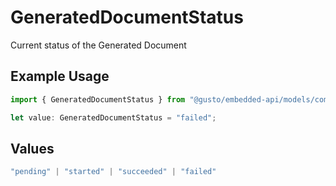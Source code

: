 # GeneratedDocumentStatus

Current status of the Generated Document

## Example Usage

```typescript
import { GeneratedDocumentStatus } from "@gusto/embedded-api/models/components";

let value: GeneratedDocumentStatus = "failed";
```

## Values

```typescript
"pending" | "started" | "succeeded" | "failed"
```